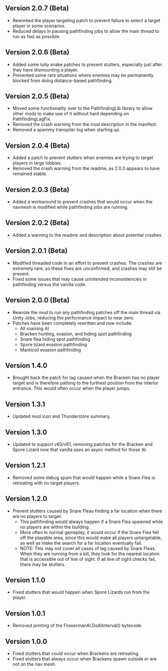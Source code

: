 ## Version 2.0.7 (Beta)
- Reworked the player targeting patch to prevent failure to select a target player in some scenarios.
- Reduced delays in pausing pathfinding jobs to allow the main thread to run as fast as possible.

## Version 2.0.6 (Beta)
- Added some tulip snake patches to prevent stutters, especially just after they have dismounting a player.
- Prevented some rare situations where enemies may be permanently blocked from doing distance-based pathfinding.

## Version 2.0.5 (Beta)
- Moved some functionality over to the PathfindingLib library to allow other mods to make use of it without hard depending on PathfindingLagFix.
- Removed the crash warning from the mod description in the manifest.
- Removed a spammy transpiler log when starting up.

## Version 2.0.4 (Beta)
- Added a patch to prevent stutters when enemies are trying to target players in large lobbies.
- Removed the crash warning from the readme, as 2.0.3 appears to have remained stable.

## Version 2.0.3 (Beta)
- Added a workaround to prevent crashes that would occur when the navmesh is modified while pathfinding jobs are running.

## Version 2.0.2 (Beta)
- Added a warning to the readme and description about potential crashes.

## Version 2.0.1 (Beta)
- Modified threaded code in an effort to prevent crashes. The crashes are extremely rare, so these fixes are unconfirmed, and crashes may still be present.
- Fixed some issues that may cause unintended inconsistencies in pathfinding versus the vanilla code.

## Version 2.0.0 (Beta)
- Rewrote the mod to run any pathfinding patches off the main thread via Unity Jobs, reducing the performance impact to near zero.
- Patches have been completely rewritten and now include:
  - All roaming AI
  - Bracken hunting, evasion, and hiding spot pathfinding
  - Snare flea hiding spot pathfinding
  - Spore lizard evasion pathfinding
  - Manticoil evasion pathfinding

## Version 1.4.0
- Brought back the patch for lag caused when the Bracken has no player target and is therefore pathing to the furthest position from the interior entrance. This would often occur when the player jumps.

## Version 1.3.1
- Updated mod icon and Thunderstore summary.

## Version 1.3.0
- Updated to support v60/v61, removing patches for the Bracken and Spore Lizard now that vanilla uses an async method for those AI.

## Version 1.2.1
- Removed some debug spam that would happen while a Snare Flea is retreating with no target players.

## Version 1.2.0
- Prevent stutters caused by Snare Fleas finding a far location when there are no players to target.
  - This pathfinding would always happen if a Snare Flea spawned while no players are within the building.
  - More often in normal gameplay, it would occur if the Snare Flea fell off the playable area, since this would make all players untargetable, as well as make the search for a far location eventually fail.
  - NOTE: This may not cover all cases of lag caused by Snare Fleas. When they are running from a kill, they look for the nearest location that is accessible out of line of sight. If all line of sight checks fail, there may be stutters.

## Version 1.1.0
- Fixed stutters that would happen when Spore Lizards run from the player.

## Version 1.0.1
- Removed printing of the FlowermanAI.DoAIInterval() bytecode.

## Version 1.0.0
- Fixed stutters that could occur when Brackens are retreating.
- Fixed stutters that always occur when Brackens spawn outside or are not on the nav mesh.
